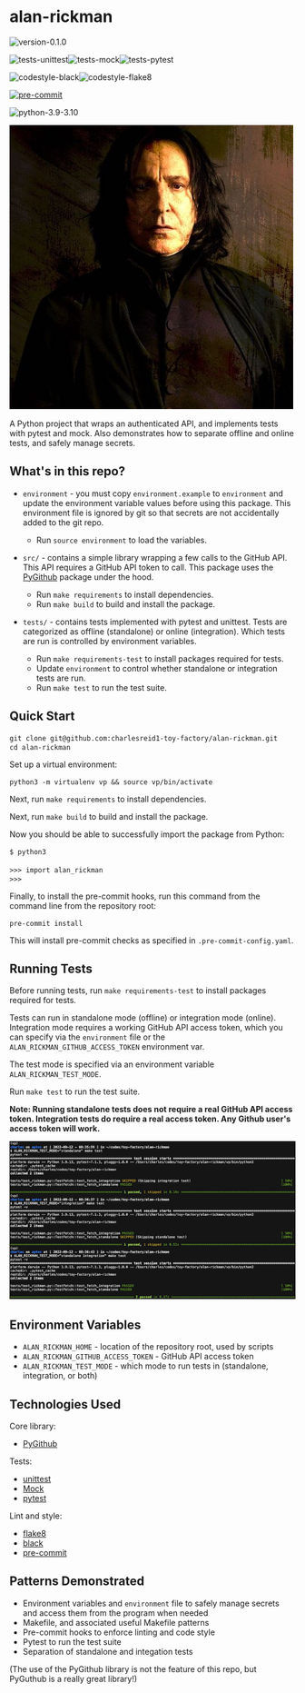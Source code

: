 # alan-rickman


<img alt="version-0.1.0" src="https://img.shields.io/badge/version-0.1.0-orange" />

<img
alt="tests-unittest" src="https://img.shields.io/badge/tests-unittest-green" /><img
alt="tests-mock" src="https://img.shields.io/badge/tests-mock-green" /><img
alt="tests-pytest" src="https://img.shields.io/badge/tests-pytest-green" />

<img
alt="codestyle-black" src="https://img.shields.io/badge/codestyle-black-%23222222" /><img
alt="codestyle-flake8" src="https://img.shields.io/badge/codestyle-flake8-blue" />

[![pre-commit](https://img.shields.io/badge/pre--commit-enabled-brightgreen?logo=pre-commit&logoColor=white)](https://github.com/pre-commit/pre-commit)

<img alt="python-3.9-3.10" src="https://img.shields.io/badge/python-3.9%7C3.10-blue" />

![Alan Rickman](docs/img/snape.jpg)

A Python project that wraps an authenticated API, and
implements tests with pytest and mock. Also demonstrates
how to separate offline and online tests, and safely
manage secrets.


## What's in this repo?

* `environment` - you must copy `environment.example` to `environment`
  and update the environment variable values before using this package.
  This environment file is ignored by git so that secrets are not accidentally
  added to the git repo.

    * Run `source environment` to load the variables.

* `src/` - contains a simple library wrapping a few calls to
  the GitHub API.  This API requires a GitHub API token to call.
  This package uses the [PyGithub](https://github.com/PyGithub/PyGithub)
  package under the hood.

    * Run `make requirements` to install dependencies.
    * Run `make build` to build and install the package.

* `tests/` - contains tests implemented with pytest and unittest.
  Tests are categorized as offline (standalone) or online (integration).
  Which tests are run is controlled by environment variables.

    * Run `make requirements-test` to install packages required for tests.
    * Update `environment` to control whether standalone or integration tests are run.
    * Run `make test` to run the test suite.


## Quick Start

```
git clone git@github.com:charlesreid1-toy-factory/alan-rickman.git
cd alan-rickman
```

Set up a virtual environment:

```
python3 -m virtualenv vp && source vp/bin/activate
```

Next, run `make requirements` to install dependencies.

Next, run `make build` to build and install the package.

Now you should be able to successfully import the package from Python:

```
$ python3

>>> import alan_rickman
>>>
```

Finally, to install the pre-commit hooks, run this command
from the command line from the repository root:

```
pre-commit install
```

This will install pre-commit checks as specified in `.pre-commit-config.yaml`.


## Running Tests

Before running tests, run `make requirements-test` to install packages required for tests.

Tests can run in standalone mode (offline) or integration mode (online). Integration mode
requires a working GitHub API access token, which you can specify via the `environment` file
or the `ALAN_RICKMAN_GITHUB_ACCESS_TOKEN` environment var.

The test mode is specified via an environment variable `ALAN_RICKMAN_TEST_MODE`.

Run `make test` to run the test suite.

**Note: Running standalone tests does not require a real GitHub API access token.
Integration tests do require a real access token. Any Github user's access token
will work.**

![Screenshot of "make test" output](docs/img/test_ss.png)


## Environment Variables

* `ALAN_RICKMAN_HOME` - location of the repository root, used by scripts
* `ALAN_RICKMAN_GITHUB_ACCESS_TOKEN` - GitHub API access token
* `ALAN_RICKMAN_TEST_MODE` - which mode to run tests in (standalone, integration, or both)


## Technologies Used

Core library:
* [PyGithub](https://github.com/PyGithub/PyGithub)

Tests:
* [unittest](https://docs.python.org/3/library/unittest.html)
* [Mock](https://docs.python.org/3/library/unittest.mock.html)
* [pytest](https://docs.pytest.org/en/7.1.x/)

Lint and style:
* [flake8](https://flake8.pycqa.org/en/latest/)
* [black](https://github.com/psf/black)
* [pre-commit](https://pre-commit.com/)


## Patterns Demonstrated

* Environment variables and `environment` file to safely manage secrets
  and access them from the program when needed
* Makefile, and associated useful Makefile patterns
* Pre-commit hooks to enforce linting and code style
* Pytest to run the test suite
* Separation of standalone and integation tests

(The use of the PyGithub library is not the feature of this repo,
but PyGuthub is a really great library!)
